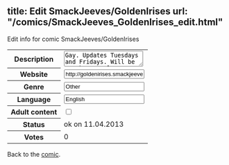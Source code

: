 title: Edit SmackJeeves/GoldenIrises
url: "/comics/SmackJeeves_GoldenIrises_edit.html"
---
Edit info for comic SmackJeeves/GoldenIrises

<form name="comic" action="http://gaepostmail.appengine.com/comic" name="post">
<table class="comicinfo">
<tr>
<th>Description</th><td><textarea name="description">Gay. Updates Tuesdays and Fridays. Will be 33 chapters long. I plan on publishing it eventually. The books will be really cool and have a lot of extra info. Sort of... intense. I guess. This comic project is honestly my baby. Those other projects, I dropped. Yeah. This though, I've been working on and tweaking for 2+ years already. So I will finish it. It is the most important to me and also I draw the two main characters constantly so if that doesn't say anything about how much I care for it, nothing does.</textarea></td>
</tr>
<tr>
<th>Website</th><td><input type="text" name="url" value="http://goldenirises.smackjeeves.com/comics/"/></td>
</tr>
<tr>
<th>Genre</th><td><input type="text" name="genre" value="Other"/></td>
</tr>
<tr>
<th>Language</th><td><input type="text" name="language" value="English"/></td>
</tr>
<tr>
<th>Adult content</th><td><input type="checkbox" name="adult" value="adult" /></td>
</tr>
<tr>
<th>Status</th><td>ok on 11.04.2013</td>
</tr>
<tr>
<th>Votes</th><td>0</div></td>
</tr>
</table>
</form>

Back to the [comic](/comics/SmackJeeves_GoldenIrises.html).
